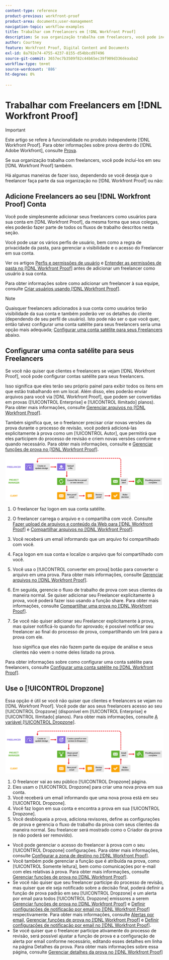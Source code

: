 ```yaml
---
content-type: reference
product-previous: workfront-proof
product-area: documents;user-management
navigation-topic: workflow-examples
title: Trabalhar com Freelancers em [!DNL Workfront Proof]
description: Se sua organização trabalha com freelancers, você pode incluí-los em seu [!DNL Workfront Proof] também.
author: Courtney
feature: Workfront Proof, Digital Content and Documents
exl-id: 8a792e74-4755-4237-8155-d54bbcd97496
source-git-commit: 3657ec7b3509f82c44b65ec39f909d336deaaba2
workflow-type: tm+mt
source-wordcount: '886'
ht-degree: 0%

---
```


# Trabalhar com Freelancers em [!DNL Workfront Proof]

>[!IMPORTANT]
>
>Este artigo se refere à funcionalidade no produto independente [!DNL Workfront Proof]. Para obter informações sobre prova dentro do [!DNL Adobe Workfront], consulte [Prova](../../../review-and-approve-work/proofing/proofing.md).

Se sua organização trabalha com freelancers, você pode incluí-los em seu [!DNL Workfront Proof] também.

Há algumas maneiras de fazer isso, dependendo se você deseja que o freelancer faça parte da sua organização no [!DNL Workfront Proof] ou não:

## Adicione Freelancers ao seu [!DNL Workfront Proof] Conta

Você pode simplesmente adicionar seus freelancers como usuários para sua conta em [!DNL Workfront Proof], da mesma forma que seus colegas, eles poderão fazer parte de todos os fluxos de trabalho descritos nesta seção.

Você pode usar os vários perfis de usuário, bem como a regra de privacidade da pasta, para gerenciar a visibilidade e o acesso do Freelancer em sua conta.

Ver os artigos  [Perfis e permissões de usuário](https://support.workfront.com/hc/https://support.workfront.com/hc/en-us/articles/115004087428-User-profiles-and-permissions) e [Entender as permissões de pasta no [!DNL Workfront Proof]](../../../workfront-proof/wp-work-proofsfiles/organize-your-work/folder-permissions.md) antes de adicionar um freelancer como usuário à sua conta.

Para obter informações sobre como adicionar um freelancer à sua equipe, consulte [Criar usuários usando [!DNL Workfront Proof]](../../../workfront-proof/wp-mnguserscontacts/users/create-users.md).

>[!NOTE]
>
>Quaisquer freelancers adicionados à sua conta como usuários terão visibilidade da sua conta e também poderão ver os detalhes do cliente (dependendo de seu perfil de usuário). Isto pode não ser o que você quer, então talvez configurar uma conta satélite para seus freelancers seria uma opção mais adequada; [Configurar uma conta satélite para seus Freelancers](https://support.workfront.com/knowledge/articles/115004259868/en-us?brand_id=662728&amp;return_to=%2Fhc%2Fen-us%2Farticles%2F115004259868#Option-B---set-up-a-satellite-account-for-your-freelancers) abaixo.

## Configurar uma conta satélite para seus Freelancers

Se você não quiser que clientes e freelancers se vejam [!DNL Workfront Proof], você pode configurar contas satélite para seus freelancers.

Isso significa que eles terão seu próprio painel para exibir todos os itens em que estão trabalhando em um local. Além disso, eles poderão enviar arquivos para você via [!DNL Workfront Proof], que podem ser convertidas em provas ([!UICONTROL Enterprise] e [!UICONTROL Ilimitado] planos). Para obter mais informações, consulte [Gerenciar arquivos no [!DNL Workfront Proof]](../../../workfront-proof/wp-work-proofsfiles/manage-your-work/manage-files.md).

Também significa que, se o freelancer precisar criar novas versões da prova durante o processo de revisão, você poderá adicioná-las explicitamente à prova como um [!UICONTROL Autor], que permitirá que eles participem do processo de revisão e criem novas versões conforme e quando necessário. Para obter mais informações, consulte e [Gerenciar funções de prova no [!DNL Workfront Proof]](../../../workfront-proof/wp-work-proofsfiles/share-proofs-and-files/manage-proof-roles.md).

![freelancers_option_B.png](assets/freelancers_-_option_B.png)

1. O freelancer faz logon em sua conta satélite.
1. O freelancer carrega o arquivo e o compartilha com você. Consulte [Fazer upload de arquivos e conteúdo da Web para [!DNL Workfront Proof]](../../../workfront-proof/wp-work-proofsfiles/create-proofs-and-files/upload-files-web-content.md) e [Compartilhar arquivos no [!DNL Workfront Proof]](../../../workfront-proof/wp-work-proofsfiles/share-proofs-and-files/share-files.md).

1. Você receberá um email informando que um arquivo foi compartilhado com você.
1. Faça logon em sua conta e localize o arquivo que foi compartilhado com você.
1. Você usa o [!UICONTROL converter em prova] botão para converter o arquivo em uma prova. Para obter mais informações, consulte [Gerenciar arquivos no [!DNL Workfront Proof]](../../../workfront-proof/wp-work-proofsfiles/manage-your-work/manage-files.md).
1. Em seguida, gerencie o fluxo de trabalho de prova com seus clientes da maneira normal. Se quiser adicionar seu Freelancer explicitamente à prova, você poderá fazer isso usando a função share. Para obter mais informações, consulte [Compartilhar uma prova no [!DNL Workfront Proof]](../../../workfront-proof/wp-work-proofsfiles/share-proofs-and-files/share-proof.md).
1. Se você não quiser adicionar seu Freelancer explicitamente à prova, mas quiser notificá-lo quando for aprovado; é possível notificar seu freelancer ao final do processo de prova, compartilhando um link para a prova com ele.

   Isso significa que eles não fazem parte da equipe de análise e seus clientes não veem o nome deles listado na prova.

Para obter informações sobre como configurar uma conta satélite para freelancers, consulte  [Configurar uma conta satélite no [!DNL Workfront Proof]](../../../workfront-proof/wp-acct-admin/satellite-accounts/configure-sat-acct-in-wp.md).

## Use o [!UICONTROL Dropzone]

Essa opção é útil se você não quiser que clientes e freelancers se vejam no [!DNL Workfront Proof]. Você pode dar aos seus freelancers acesso ao seu [!UICONTROL Dropzone] (disponível em [!UICONTROL Enterprise] e [!UICONTROL Ilimitado] planos). Para obter mais informações, consulte [A variável [!UICONTROL Dropzone]](../../../workfront-proof/wp-work-proofsfiles/create-proofs-and-files/dropzone.md).

![freelancers_-_option_C_-_dropzone.png](assets/freelancers_-_option_C_-_dropzone.png)

1. O freelancer vai ao seu público [!UICONTROL Dropzone] página.
1. Eles usam o [!UICONTROL Dropzone] para criar uma nova prova em sua conta.
1. Você receberá um email informando que uma nova prova está em seu [!UICONTROL Dropzone].
1. Você faz logon em sua conta e encontra a prova em sua [!UICONTROL Dropzone].
1. Você desbloqueia a prova, adiciona revisores, define as configurações de prova e gerencia o fluxo de trabalho da prova com seus clientes da maneira normal. Seu freelancer será mostrado como o Criador da prova (e não poderá ser removido).

* Você pode gerenciar o acesso do freelancer à prova com o seu [!UICONTROL Dropzone] configurações. Para obter mais informações, consulte [Configurar a zona de destino no [!DNL Workfront Proof]](../../../workfront-proof/wp-acct-admin/account-settings/configure-dropzone-in-wp.md).
* Você também pode gerenciar a função que é atribuída na prova, como [!UICONTROL Somente leitura], bem como comunicações por e-mail com eles relativas à prova. Para obter mais informações, consulte [Gerenciar funções de prova no [!DNL Workfront Proof]](../../../workfront-proof/wp-work-proofsfiles/share-proofs-and-files/manage-proof-roles.md).
* Se você não quiser que seu freelancer participe do processo de revisão, mas quiser que ele seja notificado sobre a decisão final, poderá definir a função de prova padrão em seu [!UICONTROL Dropzone] e um alerta por email para todos [!UICONTROL Dropzone] emissores a serem [Gerenciar funções de prova no [!DNL Workfront Proof]](../../../workfront-proof/wp-work-proofsfiles/share-proofs-and-files/manage-proof-roles.md) e [Definir configurações de notificação por email no [!DNL Workfront Proof]](../../../workfront-proof/wp-emailsntfctns/email-alerts/config-email-notification-settings-wp.md) respectivamente. Para obter mais informações, consulte [Alertas por email,](https://support.workfront.com/hc/en-us/sections/115000911867-Email-alerts) [Gerenciar funções de prova no [!DNL Workfront Proof]](../../../workfront-proof/wp-work-proofsfiles/share-proofs-and-files/manage-proof-roles.md) e [Definir configurações de notificação por email no [!DNL Workfront Proof]](../../../workfront-proof/wp-emailsntfctns/email-alerts/config-email-notification-settings-wp.md).
* Se você quiser que o freelancer participe ativamente do processo de revisão, será possível ajustar a função de prova e a configuração de alerta por email conforme necessário, editando esses detalhes em linha na página Detalhes da prova. Para obter mais informações sobre essa página, consulte [Gerenciar detalhes da prova no [!DNL Workfront Proof]](../../../workfront-proof/wp-work-proofsfiles/manage-your-work/manage-proof-details.md)
